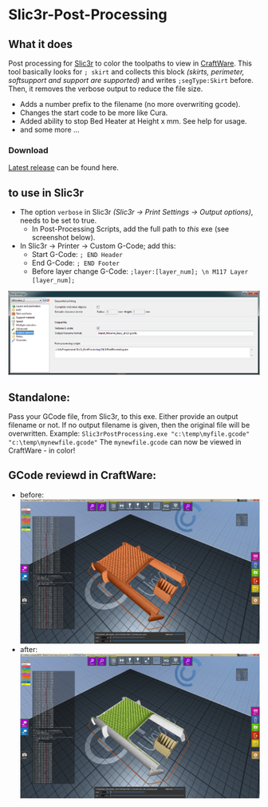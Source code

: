 # Slic3r-Post-Processing

## What it does
Post processing for [Slic3r](http://slic3r.org) to color the toolpaths to view in [CraftWare](https://craftunique.com/craftware).
This tool basically looks for `; skirt` and collects this block _(skirts, perimeter, softsupport and support are supported)_ and writes `;segType:Skirt` before. Then, it removes the verbose output to reduce the file size.

* Adds a number prefix to the filename (no more overwriting gcode).
* Changes the start code to be more like Cura.
* Added ability to stop Bed Heater at Height x mm. See help for usage.
* and some more ...


### Download
[Latest release](https://github.com/foreachthing/Slic3rPostProcessing/releases) can be found here.

## to use in Slic3r
* The option `verbose` in Slic3r _(Slic3r -> Print Settings -> Output options)_, needs to be set to true.
  * In Post-Processing Scripts, add the full path to _this_ exe (see screenshot below).
* In Slic3r -> Printer -> Custom G-Code; add this:
  * Start G-Code: `; END Header`
  * End G-Code: `; END Footer`
  * Before layer change G-Code: `;layer:[layer_num]; \n M117 Layer [layer_num];`
  
![Print Settings](https://github.com/foreachthing/Slic3rPostProcessing/blob/master/misc/slic3r_print_settings.png)



## Standalone:
Pass your GCode file, from Slic3r, to this exe. Either provide an output filename or not. If no output filename is given, then the original file will be overwritten.
Example: `Slic3rPostProcessing.exe "c:\temp\myfile.gcode" "c:\temp\mynewfile.gcode"`
The `mynewfile.gcode` can now be viewed in CraftWare - in color!




## GCode reviewd in CraftWare:
* before:
![before](https://github.com/foreachthing/Slic3rPostProcessing/blob/master/misc/slicer_before.png)
* after:
![after](https://github.com/foreachthing/Slic3rPostProcessing/blob/master/misc/slicer_after.png)
